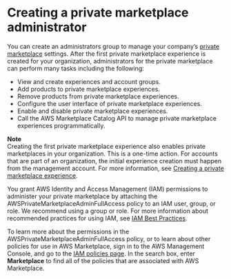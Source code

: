 # Creating a private marketplace administrator<a name="it-administrator"></a>

You can create an administrators group to manage your company’s [private marketplace](private-marketplace.md) settings\. After the first private marketplace experience is created for your organization, administrators for the private marketplace can perform many tasks including the following: 
+ View and create experiences and account groups\.
+ Add products to private marketplace experiences\.
+ Remove products from private marketplace experiences\.
+ Configure the user interface of private marketplace experiences\.
+ Enable and disable private marketplace experiences\.
+ Call the AWS Marketplace Catalog API to manage private marketplace experiences programmatically\.

**Note**  
Creating the first private marketplace experience also enables private marketplaces in your organization\. This is a one\-time action\. For accounts that are part of an organization, the initial experience creation must happen from the management account\. For more information, see [Creating a private marketplace experience](private-catalog-administration.md#create-your-private-marketplace)\. 

You grant AWS Identity and Access Management \(IAM\) permissions to administer your private marketplace by attaching the AWSPrivateMarketplaceAdminFullAccess policy to an IAM user, group, or role\. We recommend using a group or role\. For more information about recommended practices for using IAM, see [IAM Best Practices](https://docs.aws.amazon.com/IAM/latest/UserGuide/best-practices.html)\.

To learn more about the permissions in the AWSPrivateMarketplaceAdminFullAccess policy, or to learn about other policies for use in AWS Marketplace, sign in to the AWS Management Console, and go to the [IAM policies page](https://console.aws.amazon.com/iam/home?#/policies)\. In the search box, enter **Marketplace** to find all of the policies that are associated with AWS Marketplace\.